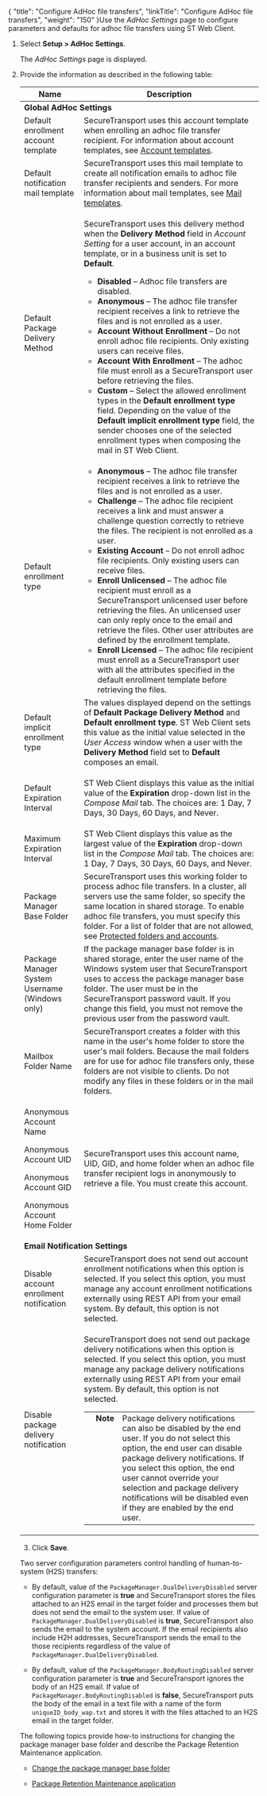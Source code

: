 {
    "title": "Configure AdHoc file transfers",
    "linkTitle": "Configure AdHoc file transfers",
    "weight": "150"
}Use the *AdHoc Settings* page to configure parameters and defaults for adhoc file transfers using ST Web Client.

1.  Select **Setup > AdHoc Settings**.  
    The *AdHoc Settings* page is displayed.

2.  <span id="AdHoc_Settings"></span>Provide the information as described in the following table:  
    

    <table cellspacing="0">
   <col/>
   <col/>
   <thead>
      <tr>
         <th>Name</th>
         <th>Description</th>
      </tr>
   </thead>
   <tbody>
      <tr>
         <td colspan="2"><strong>Global AdHoc Settings</strong>
         </td>
      </tr>
      <tr>
         <td>Default enrollment account template         </td>
         <td><span>SecureTransport</span> uses this account template when enrolling an adhoc file transfer recipient. For information about account templates, see <a href="../../c_st_advancedaccountadministration/c_st_accounttemplates">Account templates</a>.         </td>
      </tr>
      <tr>
         <td>Default notification mail template         </td>
         <td><span>SecureTransport</span> uses this mail template to create all notification emails to adhoc file transfer recipients and senders. For more information about mail templates, see <a href="../t_st_mailtemplates">Mail templates</a>.         </td>
      </tr>
      <tr>
         <td><a name="DeliveryMethod"></a>Default Package Delivery Method         </td>
         <td>
            <p><span>SecureTransport</span> uses this delivery method when the <strong>Delivery Method</strong> field in <em>Account Setting</em> for a user account, in an account template, or in a business unit is set to <strong>Default</strong>.</p>
            <ul>
               <li><strong>Disabled</strong> – Adhoc file transfers are disabled.               </li>
               <li><strong>Anonymous</strong> – The adhoc file transfer recipient receives a link to retrieve the files and is not enrolled as a user.               </li>
               <li><strong>Account Without Enrollment</strong> – Do not enroll adhoc file recipients. Only existing users can receive files.               </li>
               <li><strong>Account With Enrollment</strong> – The adhoc file must enroll as a <span>SecureTransport</span> user before retrieving the files.               </li>
               <li><strong>Custom</strong> – Select the allowed enrollment types in the <strong>Default enrollment type</strong> field.  Depending on the value of the <strong>Default implicit enrollment type</strong> field, the sender chooses one of the selected enrollment types when composing the mail in ST Web Client.               </li>
            </ul>
         </td>
      </tr>
      <tr>
         <td><a name="EnrollmentTypes"></a>Default enrollment type         </td>
         <td>
            <ul>
               <li><strong>Anonymous</strong> – The adhoc file transfer recipient receives a link to retrieve the files and is not enrolled as a user.               </li>
               <li><strong>Challenge</strong> – The adhoc file recipient receives a link and must answer a challenge question correctly  to retrieve the files. The recipient is not enrolled as a user.               </li>
               <li><strong>Existing Account</strong> – Do not enroll adhoc file recipients. Only existing users can receive files.               </li>
               <li><strong>Enroll Unlicensed</strong> – The adhoc file recipient must enroll as a <span>SecureTransport</span> unlicensed user before retrieving the files. An unlicensed user can only reply once to the email and retrieve the files. Other user attributes are defined by the enrollment template.               </li>
               <li><strong>Enroll Licensed</strong> – The adhoc file recipient must enroll as a <span>SecureTransport</span> user with all the attributes specified in the default enrollment template before retrieving the files.               </li>
            </ul>
         </td>
      </tr>
      <tr>
         <td><a name="ImplicitEnrollmentType"></a>Default implicit enrollment type         </td>
         <td>The values displayed depend on the settings of <strong>Default Package Delivery Method</strong> and <strong>Default enrollment type</strong>. <span>ST Web Client</span> sets this value as the initial value selected in the <em>User Access</em> window when a user with  the <strong>Delivery Method</strong> field set to <strong>Default</strong> composes an email.          </td>
      </tr>
      <tr>
         <td>Default Expiration Interval         </td>
         <td>
            <p>ST Web Client displays this value as the initial value of the <strong>Expiration</strong> drop-down list in the <em>Compose Mail</em> tab. The choices are: 1 Day, 7 Days, 30 Days, 60 Days, and Never.</p>
         </td>
      </tr>
      <tr>
         <td>Maximum Expiration Interval         </td>
         <td>ST Web Client displays this value as the largest value of the <strong>Expiration</strong> drop-down list in the <em>Compose Mail</em> tab. The choices are: 1 Day, 7 Days, 30 Days, 60 Days, and Never.         </td>
      </tr>
      <tr>
         <td>Package Manager Base Folder         </td>
         <td><span>SecureTransport</span> uses this working folder to process adhoc file transfers. In a cluster, all servers use the same folder, so specify the same location in shared storage. To enable adhoc file transfers, you must specify this folder. For a list of folder that are not allowed, see <a href="../../accounts/useraccounts/c_st_protected_folders_accounts">Protected folders and accounts</a>.         </td>
      </tr>
      <tr>
         <td>Package Manager System Username<br>(Windows only)</br>         </td>
         <td>If the package manager base folder is in shared storage, enter the user name of the Windows system user that <span>SecureTransport</span> uses to access the package manager base folder. The user must be in the <span>SecureTransport</span> password vault. If you change this field, you must not remove the previous user from the password vault.         </td>
      </tr>
      <tr>
         <td>Mailbox Folder Name         </td>
         <td><span>SecureTransport</span> creates a folder with this name in the user's home folder to store the user's mail folders. Because the mail folders are for use for adhoc file transfers only, these folders are not visible to clients. Do not modify any files in these folders or in the mail folders.         </td>
      </tr>
      <tr>
         <td>
            <p>Anonymous Account Name</p>
            <p>Anonymous Account UID</p>
            <p>Anonymous Account GID</p>
            <p>Anonymous Account Home Folder</p>
         </td>
         <td><span>SecureTransport</span> uses this account name, UID, GID, and home folder when an adhoc file transfer recipient logs in anonymously to retrieve a file. You must create this account.         </td>
      </tr>
      <tr>
         <td colspan="2"><strong>Email Notification Settings</strong>
         </td>
      </tr>
      <tr>
         <td>Disable account enrollment notification         </td>
         <td><span>SecureTransport</span> does not send out account enrollment notifications when this option is selected. If you select this option, you must manage any account enrollment notifications externally using REST API from your email system. By default, this option is not selected.          </td>
      </tr>
      <tr>
         <td>Disable package delivery notification         </td>
         <td>
            <p><span>SecureTransport</span> does not  send out package delivery notifications when this option is selected. If you select this option, you must manage any package delivery notifications externally using REST API from your email system. By default, this option is not selected.</p>
            <p><table cellpadding="0" cellspacing="0">
   <col/>
   <col/>
   <col/>
      <tr>
         <td valign="top">         </td>
         <td valign="top"><span><b>Note</b></span>
         </td>
         <td data-mc-autonum="&lt;b&gt;Note&lt;/b&gt;" valign="top">Package delivery notifications can also be disabled by the end user. If you do not select this option, the end user can disable package delivery notifications. If you select this option, the end user cannot override your selection and package delivery notifications will be disabled even if they are enabled by the end user.         </td>
      </tr>
</table></p>
         </td>
      </tr>
   </tbody>
</table>

3.  Click **Save**.

Two server configuration parameters control handling of human-to-system (H2S) transfers:

-   By default, value of the `PackageManager.DualDeliveryDisabled` server configuration parameter is **true** and SecureTransport stores the files attached to an H2S email in the target folder and processes them but does not send the email to the system user. If value of `PackageManager.DualDeliveryDisabled` is **true**, SecureTransport also sends the email to the system account. If the email recipients also include H2H addresses, SecureTransport sends the email to the those recipients regardless of the value of `PackageManager.DualDeliveryDisabled`.
-   By default, value of the `PackageManager.BodyRoutingDisabled` server configuration parameter is **true** and SecureTransport ignores the body of an H2S email. If value of `PackageManager.BodyRoutingDisabled` is **false**, SecureTransport puts the body of the email in a text file with a name of the form `uniqueID_body_wap.txt` and stores it with the files attached to an H2S email in the target folder.

The following topics provide how-to instructions for changing the package manager base folder and describe the Package Retention Maintenance application.

-   [Change the package manager base folder](t_st_change_package_manager_base_folder)
-   [Package Retention Maintenance application](../../applications/applicationspackageretentionmaintenance)
